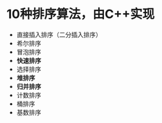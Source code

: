 # 10种排序算法，由C++实现

* 直接插入排序（二分插入排序）
* 希尔排序
* 冒泡排序
* **快速排序**
* 选择排序
* **堆排序**
* **归并排序**
* 计数排序
* 桶排序
* 基数排序